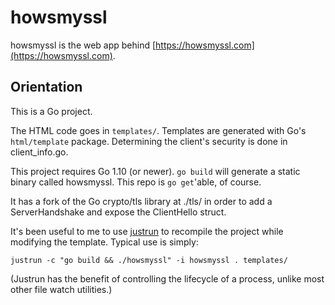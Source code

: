 howsmyssl
=========

howsmyssl is the web app behind [https://howsmyssl.com](https://howsmyssl.com).

Orientation
--------
This is a Go project.

The HTML code goes in `templates/`. Templates are generated with Go's
`html/template` package. Determining the client's security is done in
client_info.go.

This project requires Go 1.10 (or newer). `go build` will generate a static
binary called howsmyssl. This repo is `go get`'able, of course.

It has a fork of the Go crypto/tls library at ./tls/ in order to add a
ServerHandshake and expose the ClientHello struct.

It's been useful to me to use [justrun][justrun] to recompile the project
while modifying the template. Typical use is simply:

    justrun -c "go build && ./howsmyssl" -i howsmyssl . templates/

(Justrun has the benefit of controlling the lifecycle of a process, unlike
most other file watch utilities.)

[justrun]: https://github.com/jmhodges/justrun
